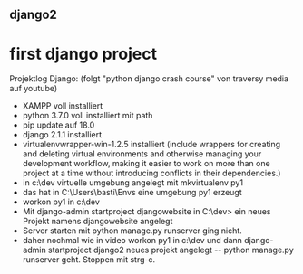 ## django2 ##
# first django project #

Projektlog Django:
(folgt "python django crash course" von traversy media auf youtube)

- XAMPP voll installiert
- python 3.7.0 voll installiert mit path
- pip update auf 18.0
- django 2.1.1 installiert
- virtualenvwrapper-win-1.2.5 installiert (include wrappers for creating and deleting virtual environments and otherwise managing your development workflow, making it easier to work on more than one project at a time without introducing conflicts in their dependencies.)
- in c:\dev virtuelle umgebung angelegt mit mkvirtualenv py1
- das hat in C:\Users\basti\Envs eine umgebung py1 erzeugt
- workon py1 in c:\dev
- Mit django-admin startproject djangowebsite in C:\dev> ein neues Projekt namens djangowebsite angelegt
- Server starten mit python manage.py runserver ging nicht.
- daher nochmal wie in video workon py1 in c:\dev und dann django-admin startproject django2 neues projekt angelegt
-- python manage.py runserver geht. Stoppen mit strg-c.

